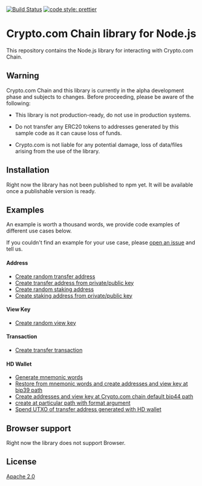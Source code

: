 [![Build Status](https://travis-ci.org/crypto-com/cro-nodelib.svg?branch=master)](https://travis-ci.org/crypto-com/cro-nodelib)
[![code style: prettier](https://img.shields.io/badge/code_style-prettier-ff69b4.svg?style=flat-square)](https://github.com/prettier/prettier)

# Crypto.com Chain library for Node.js

This repository contains the Node.js library for interacting with Crypto.com Chain.

## Warning

Crypto.com Chain and this library is currently in the alpha development phase and subjects to changes. Before proceeding, please be aware of the following:

-   This library is not production-ready, do not use in production systems.

-   Do not transfer any ERC20 tokens to addresses generated by this sample code as it can cause loss of funds.

-   Crypto.com is not liable for any potential damage, loss of data/files arising from the use of the library.

## Installation

Right now the library has not been published to npm yet. It will be available once a publishable version is ready.

## Examples

An example is worth a thousand words, we provide code examples of different use cases below.

If you couldn't find an example for your use case, please [open an issue](https://github.com/crypto-com/cro-nodelib/issues/new) and tell us.

#### Address
- [Create random transfer address](https://github.com/crypto-com/cro-nodelib/tree/master/integration-tests/address.spec.ts)
- [Create transfer address from private/public key](https://github.com/crypto-com/cro-nodelib/tree/master/integration-tests/address.spec.ts)
- [Create random staking address](https://github.com/crypto-com/cro-nodelib/tree/master/integration-tests/address.spec.ts)
- [Create staking address from private/public key](https://github.com/crypto-com/cro-nodelib/tree/master/integration-tests/address.spec.ts)

#### View Key
- [Create random view key](https://github.com/crypto-com/cro-nodelib/tree/master/integration-tests/viewKey.spec.ts)

#### Transaction

- [Create transfer transaction](https://github.com/crypto-com/cro-nodelib/tree/master/integration-tests/transaction/transfer.spec.ts)

#### HD Wallet

- [Generate mnemonic words](https://github.com/crypto-com/cro-nodelib/tree/master/integration-tests/hd_wallet.spec.ts)
- [Restore from mnemonic words and create addresses and view key at  bip39 path](https://github.com/crypto-com/cro-nodelib/tree/master/integration-tests/hd_wallet.spec.ts)
- [Create addresses and view key at Crypto.com chain default bip44 path](https://github.com/crypto-com/cro-nodelib/tree/master/integration-tests/hd_wallet.spec.ts)
- [create at particular path with format argument](https://github.com/crypto-com/cro-nodelib/tree/master/integration-tests/hd_wallet.spec.ts)
- [Spend UTXO of transfer address generated with HD wallet](https://github.com/crypto-com/cro-nodelib/tree/master/integration-tests/transaction/transfer.spec.ts)

## Browser support

Right now the library does not support Browser.

## License

[Apache 2.0](./LICENSE)
